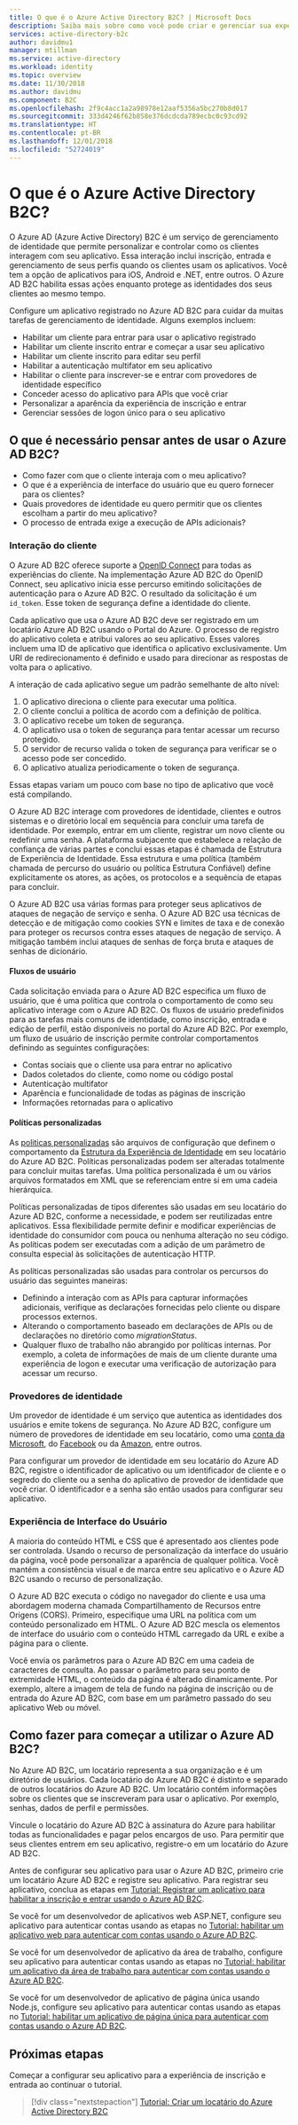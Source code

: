 ```yaml
---
title: O que é o Azure Active Directory B2C? | Microsoft Docs
description: Saiba mais sobre como você pode criar e gerenciar sua experiência de conexão de aplicativo usando o Azure Active Directory B2C.
services: active-directory-b2c
author: davidmu1
manager: mtillman
ms.service: active-directory
ms.workload: identity
ms.topic: overview
ms.date: 11/30/2018
ms.author: davidmu
ms.component: B2C
ms.openlocfilehash: 2f9c4acc1a2a98978e12aaf5356a5bc270b8d017
ms.sourcegitcommit: 333d4246f62b858e376dcdcda789ecbc0c93cd92
ms.translationtype: HT
ms.contentlocale: pt-BR
ms.lasthandoff: 12/01/2018
ms.locfileid: "52724019"
---
```

# <a name="what-is-azure-active-directory-b2c"></a>O que é o Azure Active Directory B2C?

O Azure AD (Azure Active Directory) B2C é um serviço de gerenciamento de identidade que permite personalizar e controlar como os clientes interagem com seu aplicativo. Essa interação inclui inscrição, entrada e gerenciamento de seus perfis quando os clientes usam os aplicativos. Você tem a opção de aplicativos para iOS, Android e .NET, entre outros. O Azure AD B2C habilita essas ações enquanto protege as identidades dos seus clientes ao mesmo tempo.

Configure um aplicativo registrado no Azure AD B2C para cuidar da muitas tarefas de gerenciamento de identidade. Alguns exemplos incluem:

- Habilitar um cliente para entrar para usar o aplicativo registrado
- Habilitar um cliente inscrito entrar e começar a usar seu aplicativo
- Habilitar um cliente inscrito para editar seu perfil
- Habilitar a autenticação multifator em seu aplicativo
- Habilitar o cliente para inscrever-se e entrar com provedores de identidade específico
- Conceder acesso do aplicativo para APIs que você criar
- Personalizar a aparência da experiência de inscrição e entrar
- Gerenciar sessões de logon único para o seu aplicativo

## <a name="what-do-i-need-to-think-about-before-using-azure-ad-b2c"></a>O que é necessário pensar antes de usar o Azure AD B2C?

- Como fazer com que o cliente interaja com o meu aplicativo?
- O que é a experiência de interface do usuário que eu quero fornecer para os clientes?
- Quais provedores de identidade eu quero permitir que os clientes escolham a partir do meu aplicativo?
- O processo de entrada exige a execução de APIs adicionais?

### <a name="customer-interaction"></a>Interação do cliente

O Azure AD B2C oferece suporte a [OpenID Connect](https://openid.net/connect/) para todas as experiências do cliente. Na implementação Azure AD B2C do OpenID Connect, seu aplicativo inicia esse percurso emitindo solicitações de autenticação para o Azure AD B2C. O resultado da solicitação é um `id_token`. Esse token de segurança define a identidade do cliente.

Cada aplicativo que usa o Azure AD B2C deve ser registrado em um locatário Azure AD B2C usando o Portal do Azure. O processo de registro do aplicativo coleta e atribui valores ao seu aplicativo. Esses valores incluem uma ID de aplicativo que identifica o aplicativo exclusivamente. Um URI de redirecionamento é definido e usado para direcionar as respostas de volta para o aplicativo.

A interação de cada aplicativo segue um padrão semelhante de alto nível:

1. O aplicativo direciona o cliente para executar uma política.
2. O cliente conclui a política de acordo com a definição de política.
3. O aplicativo recebe um token de segurança.
4. O aplicativo usa o token de segurança para tentar acessar um recurso protegido.
5. O servidor de recurso valida o token de segurança para verificar se o acesso pode ser concedido.
6. O aplicativo atualiza periodicamente o token de segurança.

Essas etapas variam um pouco com base no tipo de aplicativo que você está compilando.

O Azure AD B2C interage com provedores de identidade, clientes e outros sistemas e o diretório local em sequência para concluir uma tarefa de identidade. Por exemplo, entrar em um cliente, registrar um novo cliente ou redefinir uma senha. A plataforma subjacente que estabelece a relação de confiança de várias partes e conclui essas etapas é chamada de Estrutura de Experiência de Identidade. Essa estrutura e uma política (também chamada de percurso do usuário ou política Estrutura Confiável) define explicitamente os atores, as ações, os protocolos e a sequência de etapas para concluir.

O Azure AD B2C usa várias formas para proteger seus aplicativos de ataques de negação de serviço e senha. O Azure AD B2C usa técnicas de detecção e de mitigação como cookies SYN e limites de taxa e de conexão para proteger os recursos contra esses ataques de negação de serviço. A mitigação também inclui ataques de senhas de força bruta e ataques de senhas de dicionário.

#### <a name="user-flows"></a>Fluxos de usuário

Cada solicitação enviada para o Azure AD B2C especifica um fluxo de usuário, que é uma política que controla o comportamento de como seu aplicativo interage com o Azure AD B2C. Os fluxos de usuário predefinidos para as tarefas mais comuns de identidade, como inscrição, entrada e edição de perfil, estão disponíveis no portal do Azure AD B2C.  Por exemplo, um fluxo de usuário de inscrição permite controlar comportamentos definindo as seguintes configurações:

- Contas sociais que o cliente usa para entrar no aplicativo
- Dados coletados do cliente, como nome ou código postal
- Autenticação multifator
- Aparência e funcionalidade de todas as páginas de inscrição
- Informações retornadas para o aplicativo

#### <a name="custom-policies"></a>Políticas personalizadas 

As [politicas personalizadas](active-directory-b2c-overview-custom.md) são arquivos de configuração que definem o comportamento da [Estrutura da Experiência de Identidade](trustframeworkpolicy.md) em seu locatário do Azure AD B2C. Políticas personalizadas podem ser alteradas totalmente para concluir muitas tarefas. Uma política personalizada é um ou vários arquivos formatados em XML que se referenciam entre si em uma cadeia hierárquica. 

Políticas personalizadas de tipos diferentes são usadas em seu locatário do Azure AD B2C, conforme a necessidade, e podem ser reutilizadas entre aplicativos. Essa flexibilidade permite definir e modificar experiências de identidade do consumidor com pouca ou nenhuma alteração no seu código. As políticas podem ser executadas com a adição de um parâmetro de consulta especial às solicitações de autenticação HTTP.

As políticas personalizadas são usadas para controlar os percursos do usuário das seguintes maneiras:

- Definindo a interação com as APIs para capturar informações adicionais, verifique as declarações fornecidas pelo cliente ou dispare processos externos.
- Alterando o comportamento baseado em declarações de APIs ou de declarações no diretório como *migrationStatus*.
- Qualquer fluxo de trabalho não abrangido por políticas internas. Por exemplo, a coleta de informações de mais de um cliente durante uma experiência de logon e executar uma verificação de autorização para acessar um recurso.

### <a name="identity-providers"></a>Provedores de identidade

Um provedor de identidade é um serviço que autentica as identidades dos usuários e emite tokens de segurança. No Azure AD B2C, configure um número de provedores de identidade em seu locatário, como uma [conta da Microsoft](active-directory-b2c-setup-msa-app.md), do [Facebook](active-directory-b2c-setup-fb-app.md) ou da [Amazon](active-directory-b2c-setup-amzn-app.md), entre outros. 

Para configurar um provedor de identidade em seu locatário do Azure AD B2C, registre o identificador de aplicativo ou um identificador de cliente e o segredo do cliente ou a senha do aplicativo de provedor de identidade que você criar. O identificador e a senha são então usados para configurar seu aplicativo.

### <a name="user-interface-experience"></a>Experiência de Interface do Usuário

A maioria do conteúdo HTML e CSS que é apresentado aos clientes pode ser controlada. Usando o recurso de personalização da interface do usuário da página, você pode personalizar a aparência de qualquer política. Você mantém a consistência visual e de marca entre seu aplicativo e o Azure AD B2C usando o recurso de personalização.

O Azure AD B2C executa o código no navegador do cliente e usa uma abordagem moderna chamada Compartilhamento de Recursos entre Origens (CORS). Primeiro, especifique uma URL na política com um conteúdo personalizado em HTML. O Azure AD B2C mescla os elementos de interface do usuário com o conteúdo HTML carregado da URL e exibe a página para o cliente.

Você envia os parâmetros para o Azure AD B2C em uma cadeia de caracteres de consulta. Ao passar o parâmetro para seu ponto de extremidade HTML, o conteúdo da página é alterado dinamicamente. Por exemplo, altere a imagem de tela de fundo na página de inscrição ou de entrada do Azure AD B2C, com base em um parâmetro passado do seu aplicativo Web ou móvel.

## <a name="how-do-i-get-started-with-azure-ad-b2c"></a>Como fazer para começar a utilizar o Azure AD B2C?

No Azure AD B2C, um locatário representa a sua organização e é um diretório de usuários. Cada locatário do Azure AD B2C é distinto e separado de outros locatários do Azure AD B2C. Um locatário contém informações sobre os clientes que se inscreveram para usar o aplicativo. Por exemplo, senhas, dados de perfil e permissões.

Vincule o locatário do Azure AD B2C à assinatura do Azure para habilitar todas as funcionalidades e pagar pelos encargos de uso. Para permitir que seus clientes entrem em seu aplicativo, registre-o em um locatário do Azure AD B2C.

Antes de configurar seu aplicativo para usar o Azure AD B2C, primeiro crie um locatário Azure AD B2C e registre seu aplicativo. Para registrar seu aplicativo, conclua as etapas em [Tutorial: Registrar um aplicativo para habilitar a inscrição e entrar usando o Azure AD B2C](tutorial-register-applications.md).
  
Se você for um desenvolvedor de aplicativos web ASP.NET, configure seu aplicativo para autenticar contas usando as etapas no [Tutorial: habilitar um aplicativo web para autenticar com contas usando o Azure AD B2C](active-directory-b2c-tutorials-web-app.md).

Se você for um desenvolvedor de aplicativo da área de trabalho, configure seu aplicativo para autenticar contas usando as etapas no [Tutorial: habilitar um aplicativo da área de trabalho para autenticar com contas usando o Azure AD B2C](active-directory-b2c-tutorials-desktop-app.md).

Se você for um desenvolvedor de aplicativo de página única usando Node.js, configure seu aplicativo para autenticar contas usando as etapas no [Tutorial: habilitar um aplicativo de página única para autenticar com contas usando o Azure AD B2C](active-directory-b2c-tutorials-spa.md).

## <a name="next-steps"></a>Próximas etapas

Começar a configurar seu aplicativo para a experiência de inscrição e entrada ao continuar o tutorial.

> [!div class="nextstepaction"]
> [Tutorial: Criar um locatário do Azure Active Directory B2C](tutorial-create-tenant.md)
